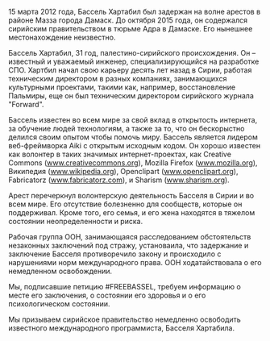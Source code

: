 15 марта 2012 года, Бассель Хартабил был задержан на волне арестов в районе Мазза города Дамаск. До октября 2015 года, он содержался сирийским правительством в тюрьме Адра в Дамаске. Его нынешнее местонахождение неизвестно.

Бассель Хартабил, 31 год, палестино-сирийского происхождения. Он – известный и уважаемый инженер, специализирующийся на разработке СПО.
Хартбил начал свою карьеру десять лет назад в Сирии, работая техническим директором в разных компаниях, занимающихся культурными проектами, такими как, например,  восстановление Пальмиры, еще он был техническим директором сирийского журнала "Forward".

Бассель известен во всем мире за свой вклад в открытость интернета, за обучение людей технологиям, а также за то, что он бескорыстно делился своим опытом чтобы помочь миру. Бассель является лидером веб-фреймворка Aiki с открытым исходным кодом. Он хорошо известен как волонтер в таких значимых интернет-проектах, как Creative Commons (www.creativecommons.org), Mozilla Firefox (www.mozilla.org), Википедия (www.wikipedia.org), Openclipart (www.openclipart.org), Fabricatorz (www.fabricatorz.com), и Sharism (www.sharism.org).

Арест перечеркнул волонтерскую деятельность Баccеля в Сирии и во всем мире. Его отсутствие болезненно для сообществ, которые он поддерживал. Кроме того, его семья, и его жена находятся в тяжелом состоянии неопределенности и риска.

Рабочая группа ООН, занимающаяся расследованием обстоятельств незаконных заключений под стражу, установаила, что задержание и заключение Басселя противоречило закону и происходило с нарушениями норм международного права. ООН ходатайствовала о его немедленном освобождении.

Мы, подписавшие петицию #FREEBASSEL, требуем информацию о месте его заключения, о состоянии его здоровья и о его психологическом состоянии.

Мы призываем сирийское правительство немедленно освободить известного международного программиста, Басселя Хартабила.
